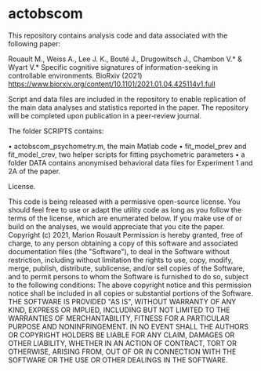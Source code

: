 # actobscom
This repository contains analysis code and data associated with the following paper:

Rouault M., Weiss A., Lee J. K., Bouté J., Drugowitsch J., Chambon V.* & Wyart V.* Specific cognitive signatures of information-seeking in controllable environments. BioRxiv (2021) https://www.biorxiv.org/content/10.1101/2021.01.04.425114v1.full

Script and data files are included in the repository to enable replication of the main data analyses and statistics reported in the paper. The repository will be completed upon publication in a peer-review journal.

The folder SCRIPTS contains:

•	actobscom_psychometry.m, the main Matlab code
•	fit_model_prev and fit_model_crev, two helper scripts for fitting psychometric parameters
•	a folder DATA contains anonymised behavioral data files for Experiment 1 and 2A of the paper. 


License.

This code is being released with a permissive open-source license. You should feel free to use or adapt the utility code as long as you follow the terms of the license, which are enumerated below. If you make use of or build on the analyses, we would appreciate that you cite the paper.
Copyright (c) 2021, Marion Rouault
Permission is hereby granted, free of charge, to any person obtaining a copy of this software and associated documentation files (the "Software"), to deal in the Software without restriction, including without limitation the rights to use, copy, modify, merge, publish, distribute, sublicense, and/or sell copies of the Software, and to permit persons to whom the Software is furnished to do so, subject to the following conditions:
The above copyright notice and this permission notice shall be included in all copies or substantial portions of the Software.
THE SOFTWARE IS PROVIDED "AS IS", WITHOUT WARRANTY OF ANY KIND, EXPRESS OR IMPLIED, INCLUDING BUT NOT LIMITED TO THE WARRANTIES OF MERCHANTABILITY, FITNESS FOR A PARTICULAR PURPOSE AND NONINFRINGEMENT. IN NO EVENT SHALL THE AUTHORS OR COPYRIGHT HOLDERS BE LIABLE FOR ANY CLAIM, DAMAGES OR OTHER LIABILITY, WHETHER IN AN ACTION OF CONTRACT, TORT OR OTHERWISE, ARISING FROM, OUT OF OR IN CONNECTION WITH THE SOFTWARE OR THE USE OR OTHER DEALINGS IN THE SOFTWARE.
